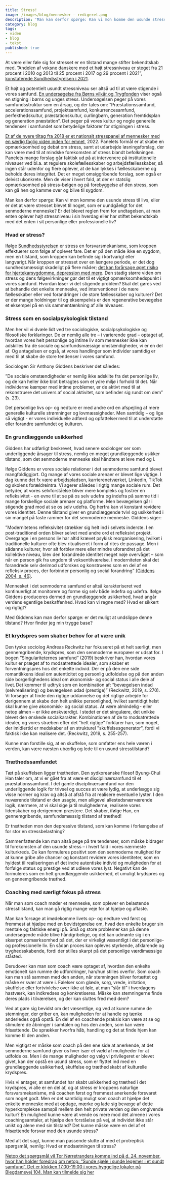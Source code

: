 ```yaml
---
title: Stress!
image: /images/blog/mennesker – redigeret.png
description: 'Man kan derfor spørge: Kan vi mon komme den usunde stress til livs, eller er det at være stresset blevet til noget, som er uundgåeligt for det senmoderne menneske? Er det blevet reglen frem for undtagelsen, at man enten oplever højt stressniveau i sin hverdag eller har stiftet bekendtskab med det enten i sit personlige eller professionelle liv?'
category: blog
tags:
- viden
- blog
- tekst
published: true
---
```



At være eller føle sig for stresset er en tilstand mange stifter bekendtskab med. ”Andelen af voksne danskere med et højt stressniveau er steget fra 21 procent i 2010 og 2013 til 25 procent i 2017 og 29 procent i 2021”, [konstaterede Sundhedsstyrelsen i 2021](https://www.sst.dk/da/Viden/Forebyggelse/Mental-sundhed/Stress/Tal-og-fakta).  

Et højt og potentielt usundt stressniveau ser altså ud til at være stigende i vores samfund. [En undersøgelse fra Børns vilkår og Trygfonden](https://bornsvilkar.dk/praestationspres/) viser også en stigning i børns og unges stress. Undersøgelsen peger på vores samfundsstruktur som en årsag, og der tales om: “Præstationssamfund, accelerationssamfund, projektsamfund, konkurrencesamfund, perfekthedskultur, præstationskultur, curlingbørn, generation fremtidsplan og generation præstation”. Det peger på vores kultur og nogle generelle tendenser i samfundet som betydelige faktorer for stigningen i stress.  

[Et af de nyere tiltag fra 2018 er et nationalt stresspanel af mennesker med en særlig faglig viden inden for emnet](https://ufm.dk/aktuelt/nyheder/2019/her-er-stresspanelets-anbefalinger), 2022. Panelets formål er at skabe en opmærksomhed og debat om stress, samt at udarbejde løsningsforslag, der kan være med til at mindske forekomsten af stress blandt befolkningen. Panelets mange forslag går faktisk ud på at intervenere på institutionelle niveauer ved bl.a. at regulere skolefællesskaber og arbejdsfællesskaber, så ingen står udenfor og flere oplever, at de kan lykkes i fællesskaberne og beholde deres integritet. Det er meget omsiggribende forslag, som også er delvist ukonkrete. Men de viser i hvert fald, at der er statslig opmærksomhed på stress-bølgen og på forebyggelse af den stress, som kan gå hen og kamme over og blive til sygdom.

Man kan derfor spørge: Kan vi mon komme den usunde stress til livs, eller er det at være stresset blevet til noget, som er uundgåeligt for det senmoderne menneske? Er det blevet reglen frem for undtagelsen, at man enten oplever højt stressniveau i sin hverdag eller har stiftet bekendtskab med det enten i sit personlige eller professionelle liv?

### Hvad er stress?

Ifølge [Sundhedsstyrelsen](https://www.sst.dk/da/Viden/Forebyggelse/Mental-sundhed/Stress) er stress en forsvarsmekanisme, som kroppen effektuerer som følge af oplevet fare. Det er på den måde ikke en sygdom, men en tilstand, som kroppen kan befinde sig i kortvarigt eller langvarigt. Når kroppen er stresset over en længere periode, er det dog sundhedsmæssigt skadeligt på flere måder; [det kan forårsage øget risiko for hjertekarsygdomme, depression med mere](https://www.sundhed.dk/borger/sundhed-og-forebyggelse/livsstil/stress/hvad-er-stress/). Den stadig større viden om stress og dens følgevirkninger gør det til et vigtigt opmærksomhedspunkt i vores samfund. Hvordan løser vi det stigende problem? Skal det gøres ved at behandle det enkelte menneske, ved interventioner i de nære fællesskaber eller ved forandringer i de store fællesskaber og kulturer? Det er der mange holdninger til og eksempelvis er den regenerative bevægelse et eksempel på en vis sammentænkning af alle niveauer.

### Stress som en socialpsykologisk tilstand
Men her vil vi dvæle lidt ved tre sociologiske, socialpsykologiske og filosofiske forklaringer. De er nemlig alle tre – i varierende grad – optaget af, hvordan vores helt personlige og intime liv som mennesker ikke kan adskilles fra de sociale og samfundsmæssige omstændigheder, vi er en del af. Og antagelsen er også, at vores handlinger som individer samtidig er med til at skabe de store tendenser i vores samfund.

Sociologen Sir Anthony Giddens beskriver det således:

”De sociale omstændigheder er nemlig ikke adskilte fra det personlige liv, og de kan heller ikke blot betragtes som et ydre miljø i forhold til det. Når individerne kæmper med intime problemer, er de aktivt med til at rekonstruere det univers af social aktivitet, som befinder sig rundt om dem” (s. 23).

Det personlige livs op- og nedture er med andre ord en afspejling af mere generelle kulturelle strømninger og lovmæssigheder. Men samtidig – og lige så vigtigt - er vores individuelle adfærd og opfattelser med til at understøtte eller forandre samfundet og kulturen.

### En grundlæggende usikkerhed

Giddens har udførligt beskrevet, hvad senere sociologer ser som underliggende årsager til stress, nemlig en meget grundlæggende usikker tilstand, som det senmoderne menneske skal håndtere at leve med og i.

Ifølge Giddens er vores sociale relationer i det senmoderne samfund blevet mangfoldiggjort. Og mange af vores sociale arenaer er blevet lige vigtige. I dag kunne det fx være arbejdspladsen, karrierenetværket, LinkedIn, TikTok og skolens forældreintra. Vi agerer således i rigtig mange sociale rum. Det betyder, at vores selvforståelse bliver mere kompleks og fostrer en refleksivitet - en evne til at se på os selv udefra og indefra på samme tid i mange forskellige sociale arenaer og platforme. Men bevægelsen går i stigende grad mod at se os selv udefra. Og herfra kan vi konstant revidere vores identitet. Denne tilstand giver en grundlæggende tvivl og usikkerhed i sin mangel på faste rammer for det senmoderne menneske. Giddens siger:

”Modernitetens refleksivitet strækker sig helt ind i selvets inderste. I en post-traditionel orden bliver selvet med andre ord et refleksivt projekt. Overgange i en persons liv har altid krævet psykisk reorganisering, hvilket i traditionelle kulturer ofte blev ritualiseret i form af rites de passage. Men i sådanne kulturer, hvor alt forblev mere eller mindre uforandret på det kollektive niveau, blev den forandrede identitet meget nøje overvåget – som når en person gik fra ungdom til voksentilværelse. I moderniteten skal det forandrede selv derimod udforskes og konstrueres som en del af en refleksiv proces, der forbinder personlig og social forandring” [(Giddens 2004, s. 46)](https://www.saxo.com/dk/modernitet-og-selvidentitet_anthony-giddens_indbundet_9788741230160?gclid=Cj0KCQiAveebBhD_ARIsAFaAvrH3ml49t8vH_gNaVs6C8cKZFHYsm9SYunx87zt9E_9V69aSh94K_GcaAg1XEALw_wcB).

Mennesket i det senmoderne samfund er altså karakteriseret ved kontinuerligt at monitorere og forme sig selv både indefra og udefra. Ifølge Giddens produceres dermed en grundlæggende usikkerhed, hvad angår verdens egentlige beskaffenhed. Hvad kan vi regne med? Hvad er sikkert og rigtigt?

Med Giddens kan man derfor spørge: er det muligt at undslippe denne tilstand? Hvor finder jeg min trygge base?

### Et krydspres som skaber behov for at være unik

Den tyske sociolog Andreas Reckwitz har fokuseret på et helt særligt, men gennemgribende, krydspres, som den senmoderne europæer er udsat for. I bogen ”Singulariteternes samfund” (2019) beskriver han, hvordan vores kultur er præget af to modsatrettede idealer, som skaber et forventningspres hos det enkelte individ. Der er på den ene side romantikkens ideal om autenticitet og personlig udfoldelse og på den anden side borgerlighedens ideal om økonomisk- og social status i alle dele af livet. Det kommer til udtryk som en kombination af: ”bevægelsen indad (selvrealisering) og bevægelsen udad (prestige)” (Reckwitz, 2019, s. 270). Vi forsøger at finde den rigtige uddannelse og det rigtige arbejde for derigennem at skabe den helt unikke personlighed, hvilket samtidigt helst skal kunne give økonomisk- og social status. At være almindelig - eller netop almen – er ikke ønskværdigt. I stedet er det singulære, det unikke blevet den ønskede socialkarakter. Kombinationen af de to modsatrettede idealer, og vores stræben efter det ”helt rigtige” forklarer han, som noget, der imidlertid er medskaber af en strukturel "skuffelsesgenerator", fordi vi faktisk ikke kan realisere det. (Reckwitz, 2019, s. 255-257).

Kunne man forstille sig, at en skuffelse, som omfatter ens hele væren i verden, kan være næsten ubærlig og lede til en usund stresstilstand?

### Træthedssamfundet

Tæt på skuffelsen ligger trætheden. Den sydkoreanske filosof Byung-Chul Han taler om, at vi er gået fra at være et disciplinærsamfund til et præstationssamfund. I det gamle disciplinærsamfund var den underliggende logik for trivsel og succes at være lydig, at underlægge sig visse normer og krav og altså at afstå fra at realisere eventuelle lyster. I den nuværende tilstand er den usagte, men alligevel allestedsnærværende logik, nærmere, at vi skal sige ja til mulighederne, realisere vores lidenskaber og derigennem præstere. Det skaber, ifølge Han, en gennemgribende, samfundsmæssig tilstand af træthed!

Er trætheden mon den depressive tilstand, som kan komme i forlængelse af for stor en stressbelastning?

Sammenfattende kan man altså pege på tre tendenser, som måske bidrager til forekomsten af den usunde stress – i hvert fald i vores nærmeste kulturkreds. De kan formuleres positivt som den senmoderne mulighed for at kunne gribe alle chancer og konstant revidere vores identiteter, som en hyldest til realiseringen af det indre autentiske individ og muligheden for at forfølge status og prestige ved at udleve vores lyst. Negativt kan de formuleres som en helt grundlæggende usikkerhed, et umuligt krydspres og en gennemgribende træthed.

### Coaching med særligt fokus på stress

Når man som coach møder et menneske, som oplever en belastende stresstilstand, kan man gå rigtig mange veje for at hjælpe og aflaste.

Man kan forsøge at imødekomme livets op- og nedture ved først og fremmest at hjælpe med en bevidstgørelse om, hvad den enkelte bruger sin mentale og faktiske energi på. Små og store problemer kan på denne undersøgende måde blive håndgribelige, og det kan udmønte sig i en skærpet opmærksomhed på det, der er virkeligt væsentligt i det personlige- og professionelle liv. En sådan proces kan opleves styrkende, afklarende og tryghedsskabende, fordi der stilles skarpt på det personlige værdimæssige ståsted.

Derudover kan man som coach være optaget af, hvordan den enkelte emotionelt kan rumme de udfordringer, han/hun stilles overfor. Som coach kan man stå sammen med den anden, når stemningen bliver fortættet og måske er svær at være i. Følelser som glæde, sorg, vrede, irritation, skuffelse eller fortvivlelse over ikke at føle, at man “slår til” i hverdagens hastværk, kan indkredses og konkretiseres. Måske kan stemningerne finde deres plads i tilværelsen, og der kan sluttes fred med dem?

Ved at gøre sig bevidst om det væsentlige, og ved at kunne rumme de stemninger, der griber en, kan muligheden for at handle og tænke anderledes også opstå. En del af en coachende praksis kan være at se og stimulere de åbninger i samtalen og hos den anden, som kan være frisættende. De sprækker hvorfra håb, handling og det at finde hjem kan komme til den anden.

Men vigtigst er måske som coach på den ene side at anerkende, at det senmoderne samfund giver os hver især et væld af muligheder for at udfolde os. Men i de mange muligheder og valg vi privilegeret er blevet givet, kan der opstå en usund stress, som er flyttet ind med en grundlæggende usikkerhed, skuffelse og træthed skabt af kulturelle krydspres.  

Hvis vi antager, at samfundet har skabt usikkerhed og træthed i det krydspres, vi alle er en del af, og at stress er kroppens naturlige forsvarsmekanisme, må coachen først og fremmest anerkende forsvaret som noget godt. Men er det samtidig muligt som coach at hjælpe det enkelte menneske med at opdage, mærke og lade sig bevæge af dette hyperkomplekse samspil mellem den helt private verden og den omgivende kultur? En mulighed kunne være at vende os mere mod det almene i vores coachingsamtaler, at hjælpe den forståelse på vej, at individet ikke står unikt og alene med sin tilstand? Det kunne måske være en del af et frisættende forsvar mod den usunde stress?

Med alt det sagt, kunne man passende slutte af med et protreptisk spørgsmål, nemlig: Hvad er modsætningen til stress?

[Netop det spørgsmål vil Tor Nørretranders komme ind på d. 24. november, hvor han holder foredrag om netop: “Sunde sjæle i sunde legemer i et sundt samfund”. Det er klokken 17.00-19.00 i vores hyggelige lokaler på Blegdamsvej 104. Man kan tilmelde sig her](/resonans/event/tor-norretranders/)